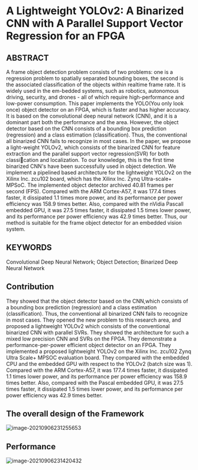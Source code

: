 # A Lightweight YOLOv2: A Binarized CNN with A Parallel Support Vector Regression for an FPGA
## ABSTRACT

A frame object detection problem consists of two problems: one is a regression problem to spatially separated bounding boxes, the second is the associated classification of the objects within realtime frame rate. It is widely used in the em-bedded systems, such as robotics, autonomous driving, security, and drones - all of which require high-performance and low-power consumption. This paper implements the YOLO(You only look once) object detector on an FPGA, which is faster and has higher accuracy. It is based on the convolutional deep neural network (CNN), and it is a dominant part both the performance and the area. However, the object detector based on the CNN consists of a bounding box prediction (regression) and a class estimation (classification). Thus, the conventional all binarized CNN fails to recognize in most cases. In the paper, we propose a light-weight YOLOv2, which consists of the binarized CNN for feature extraction and the parallel support vector regression(SVR) for both classication and localization. To our knowledge, this is the first time binarized CNN's have been successfully used in object detection. We implement a pipelined based architecture for the lightweight YOLOv2 on the Xilinx Inc. zcu102 board, which has the Xilinx Inc. Zynq Ultra-scale+ MPSoC. The implemented object detector archived 40.81 frames per second (FPS). Compared with the ARM Cortex-A57, it was 177.4 times faster, it dissipated 1.1 times more power, and its performance per power efficiency was 158.9 times better. Also, compared with the nVidia Pascall embedded GPU, it was 27.5 times faster, it dissipated 1.5 times lower power, and its performance per power efficiency was 42.9 times better. Thus, our method is suitable for the frame object detector for an embedded vision system.

## KEYWORDS

Convolutional Deep Neural Network; Object Detection; Binarized Deep Neural Network

## Contribution

They showed that the object detector based on the CNN,which consists of a bounding box prediction (regression) and a class estimation (classification). Thus, the conventional all binarized CNN fails to recognize in most cases. They opened the new problem to this research area, and proposed a lightweight YOLOv2 which consists of the conventional binarized CNN with parallel SVRs. They showed the architecture for such a mixed low precision CNN and SVRs on the FPGA. They demonstrate a performance-per-power efficient object detector on an FPGA. They implemented a proposed lightweight YOLOv2 on the Xilinx Inc. zcu102 Zynq Ultra Scale+ MPSOC evaluation board. They compared with the embedded CPU and the embedded GPU with respect to the YOLOv2 (batch size was 1). Compared with the ARM Cortex-A57, it was 177.4 times faster, it dissipated 1.1 times lower power, and its performance per power efficiency was 158.9 times better. Also, compared with the Pascal embedded GPU, it was 27.5 times faster, it dissipated 1.5 times lower power, and its performance per power efficiency was 42.9 times better.

## The overall design of the Framework

![image-20210906231255653](https://gitee.com/feiyipengfei/pic-md1/raw/master/20210906231302.png)

## Performance

![image-20210906231420432](https://gitee.com/feiyipengfei/pic-md1/raw/master/20210906231420.png)


